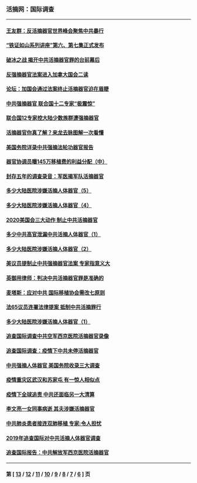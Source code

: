 ### 活摘网：国际调查
---
#### [王友群：反活摘器官世界峰会聚焦中共暴行](../../pages/nf5947/n13250738.md?11200430) 
#### [“铁证如山系列讲座”第六、第七集正式发布](../../pages/nf5947/n13106287.md?11200430) 
#### [破冰之战 揭开中共活摘器官罪的台前幕后](../../pages/nf5947/n13082457.md?11200430) 
#### [反强摘器官法案进入加拿大国会二读](../../pages/nf5947/n13033450.md?11200430) 
#### [论坛：加国会通过法案终止活摘器官迫在眉睫](../../pages/nf5947/n13029839.md?11200430) 
#### [中共强摘器官 联合国十二专家“极震惊”](../../pages/nf5947/n13024313.md?11200430) 
#### [联合国12专家控大陆少数族群遭强摘器官](../../pages/nf5947/n13023877.md?11200430) 
#### [活摘器官你真了解？来龙去脉图解一次看懂](../../pages/nf5947/n13013820.md?11200430) 
#### [美国务院详录中共强摘法轮功器官报告](../../pages/nf5947/n12944519.md?11200430) 
#### [器官协调员曝145万移植费的利益分配（中）](../../pages/nf5947/n12894547.md?11200430) 
#### [封存五年的调查录音：军医揭军队活摘器官](../../pages/nf5947/n12798692.md?11200430) 
#### [多少大陆医院涉嫌活摘人体器官（5）](../../pages/nf5947/n12768383.md?11200430) 
#### [多少大陆医院涉嫌活摘人体器官（4）](../../pages/nf5947/n12664434.md?11200430) 
#### [2020美国会三大动作 制止中共活摘器官](../../pages/nf5947/n12682004.md?11200430) 
#### [多少中共高官泄漏中共活摘人体器官（1）](../../pages/nf5947/n12671234.md?11200430) 
#### [多少大陆医院涉嫌活摘人体器官（2）](../../pages/nf5947/n12655589.md?11200430) 
#### [美议员提制止中共强摘器官法案 专家指意义大](../../pages/nf5947/n12630561.md?11200430) 
#### [英御用律师：判决中共活摘器官罪是准确的](../../pages/nf5947/n12580740.md?11200430) 
#### [麦塔斯：应对中共 国际移植协会需改七原则](../../pages/nf5947/n12514711.md?11200430) 
#### [法65议员连署法律提案 抵制中共活摘罪行](../../pages/nf5947/n12437047.md?11200430) 
#### [多少大陆医院涉嫌活摘人体器官（1）](../../pages/nf5947/n12414284.md?11200430) 
#### [追查国际调查中共空军西京医院活摘器官录像](../../pages/nf5947/n12348837.md?11200430) 
#### [追查国际调查：疫情下中共未停活摘器官](../../pages/nf5947/n12273415.md?11200430) 
#### [中共强摘人体器官 美国务院收录三大调查](../../pages/nf5947/n12181488.md?11200430) 
#### [疫情重灾区武汉和苏家屯 有一惊人相似点](../../pages/nf5947/n12150824.md?11200430) 
#### [疫情下全球追责 中共还面临另一大清算](../../pages/nf5947/n12070397.md?11200430) 
#### [李文亮一女同事病逝 其夫涉嫌活摘器官](../../pages/nf5947/n11957882.md?11200430) 
#### [中共肺炎患者接连双肺移植 专家:令人担忧](../../pages/nf5947/n11945516.md?11200430) 
#### [2019年追查国际对中共活摘人体器官调查](../../pages/nf5947/n11917733.md?11200430) 
#### [追查国际报告：中共解放军西京医院活摘器官](../../pages/nf5947/n11838359.md?11200430) 

---
#### 第 [ [13](./13.md?11200430) / [12](./12.md?11200430) / [11](./11.md?11200430) / [10](./10.md?11200430) / [9](./9.md?11200430) / [8](./8.md?11200430) / [7](./7.md?11200430) / [6](./6.md?11200430) ] 页
